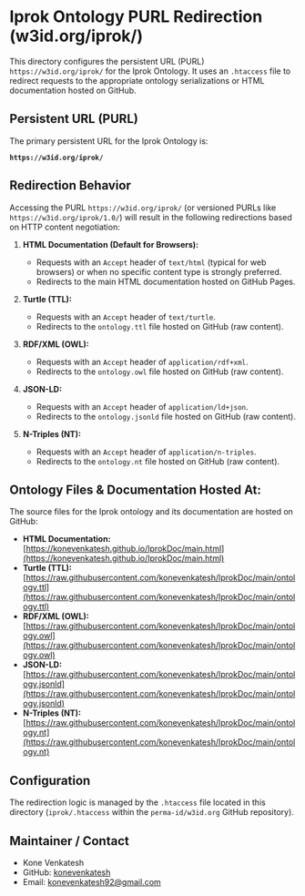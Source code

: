 # Iprok Ontology PURL Redirection (w3id.org/iprok/)

This directory configures the persistent URL (PURL) `https://w3id.org/iprok/` for the Iprok Ontology. It uses an `.htaccess` file to redirect requests to the appropriate ontology serializations or HTML documentation hosted on GitHub.

## Persistent URL (PURL)

The primary persistent URL for the Iprok Ontology is:

**`https://w3id.org/iprok/`**

## Redirection Behavior

Accessing the PURL `https://w3id.org/iprok/` (or versioned PURLs like `https://w3id.org/iprok/1.0/`) will result in the following redirections based on HTTP content negotiation:

1.  **HTML Documentation (Default for Browsers):**
    * Requests with an `Accept` header of `text/html` (typical for web browsers) or when no specific content type is strongly preferred.
    * Redirects to the main HTML documentation hosted on GitHub Pages.

2.  **Turtle (TTL):**
    * Requests with an `Accept` header of `text/turtle`.
    * Redirects to the `ontology.ttl` file hosted on GitHub (raw content).

3.  **RDF/XML (OWL):**
    * Requests with an `Accept` header of `application/rdf+xml`.
    * Redirects to the `ontology.owl` file hosted on GitHub (raw content).

4.  **JSON-LD:**
    * Requests with an `Accept` header of `application/ld+json`.
    * Redirects to the `ontology.jsonld` file hosted on GitHub (raw content).

5.  **N-Triples (NT):**
    * Requests with an `Accept` header of `application/n-triples`.
    * Redirects to the `ontology.nt` file hosted on GitHub (raw content).

## Ontology Files & Documentation Hosted At:

The source files for the Iprok ontology and its documentation are hosted on GitHub:

* **HTML Documentation:** [https://konevenkatesh.github.io/IprokDoc/main.html](https://konevenkatesh.github.io/IprokDoc/main.html)
* **Turtle (TTL):** [https://raw.githubusercontent.com/konevenkatesh/IprokDoc/main/ontology.ttl](https://raw.githubusercontent.com/konevenkatesh/IprokDoc/main/ontology.ttl)
* **RDF/XML (OWL):** [https://raw.githubusercontent.com/konevenkatesh/IprokDoc/main/ontology.owl](https://raw.githubusercontent.com/konevenkatesh/IprokDoc/main/ontology.owl)
* **JSON-LD:** [https://raw.githubusercontent.com/konevenkatesh/IprokDoc/main/ontology.jsonld](https://raw.githubusercontent.com/konevenkatesh/IprokDoc/main/ontology.jsonld)
* **N-Triples (NT):** [https://raw.githubusercontent.com/konevenkatesh/IprokDoc/main/ontology.nt](https://raw.githubusercontent.com/konevenkatesh/IprokDoc/main/ontology.nt)

## Configuration

The redirection logic is managed by the `.htaccess` file located in this directory (`iprok/.htaccess` within the `perma-id/w3id.org` GitHub repository).

## Maintainer / Contact

* Kone Venkatesh
* GitHub: [konevenkatesh](https://github.com/konevenkatesh)
* Email: konevenkatesh92@gmail.com
